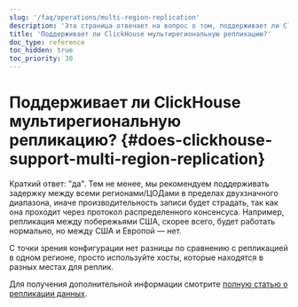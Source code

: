 ```yaml
---
slug: '/faq/operations/multi-region-replication'
description: 'Эта страница отвечает на вопрос о том, поддерживает ли ClickHouse'
title: 'Поддерживает ли ClickHouse мультирегиональную репликацию?'
doc_type: reference
toc_hidden: true
toc_priority: 30
---
```

# Поддерживает ли ClickHouse мультирегиональную репликацию? {#does-clickhouse-support-multi-region-replication}

Краткий ответ: "да". Тем не менее, мы рекомендуем поддерживать задержку между всеми регионами/ЦОДами в пределах двухзначного диапазона, иначе производительность записи будет страдать, так как она проходит через протокол распределенного консенсуса. Например, репликация между побережьями США, скорее всего, будет работать нормально, но между США и Европой — нет.

С точки зрения конфигурации нет разницы по сравнению с репликацией в одном регионе, просто используйте хосты, которые находятся в разных местах для реплик.

Для получения дополнительной информации смотрите [полную статью о репликации данных](../../engines/table-engines/mergetree-family/replication.md).